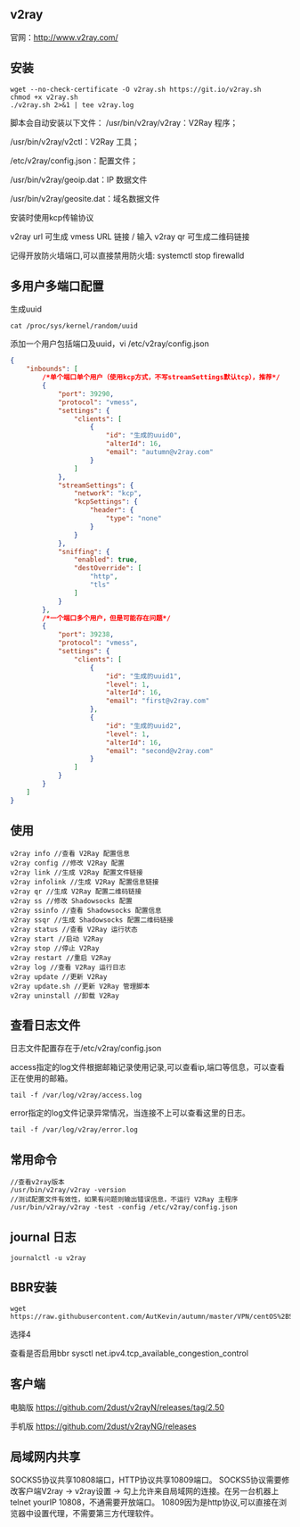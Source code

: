 ## v2ray

官网：http://www.v2ray.com/

## 安装

```shell
wget --no-check-certificate -O v2ray.sh https://git.io/v2ray.sh
chmod +x v2ray.sh 
./v2ray.sh 2>&1 | tee v2ray.log
```

脚本会自动安装以下文件：
/usr/bin/v2ray/v2ray：V2Ray 程序；

/usr/bin/v2ray/v2ctl：V2Ray 工具；

/etc/v2ray/config.json：配置文件；

/usr/bin/v2ray/geoip.dat：IP 数据文件

/usr/bin/v2ray/geosite.dat：域名数据文件

安装时使用kcp传输协议

v2ray url 可生成 vmess URL 链接 / 输入 v2ray qr 可生成二维码链接

记得开放防火墙端口,可以直接禁用防火墙: systemctl stop firewalld
## 多用户多端口配置

生成uuid

```shell
cat /proc/sys/kernel/random/uuid
```

添加一个用户包括端口及uuid，vi /etc/v2ray/config.json

```json
{
    "inbounds": [
        /*单个端口单个用户（使用kcp方式，不写streamSettings默认tcp），推荐*/
        {
            "port": 39290,
            "protocol": "vmess",
            "settings": {
                "clients": [
                    {
                        "id": "生成的uuid0",
                        "alterId": 16,
                        "email": "autumn@v2ray.com"
                    }
                ]
            },
            "streamSettings": {
                "network": "kcp",
                "kcpSettings": {
                    "header": {
                        "type": "none"
                    }
                }
            },
            "sniffing": {
                "enabled": true,
                "destOverride": [
                    "http",
                    "tls"
                ]
            }
        },
        /*一个端口多个用户，但是可能存在问题*/
        {
            "port": 39238,
            "protocol": "vmess",
            "settings": {
                "clients": [
                    {
                        "id": "生成的uuid1",
                        "level": 1,
                        "alterId": 16,
                        "email": "first@v2ray.com"
                    },
                    {
                        "id": "生成的uuid2",
                        "level": 1,
                        "alterId": 16,
                        "email": "second@v2ray.com"
                    }
                ]
            }
        }
    ]
}
```

## 使用

```shell
v2ray info //查看 V2Ray 配置信息
v2ray config //修改 V2Ray 配置
v2ray link //生成 V2Ray 配置文件链接
v2ray infolink //生成 V2Ray 配置信息链接
v2ray qr //生成 V2Ray 配置二维码链接
v2ray ss //修改 Shadowsocks 配置
v2ray ssinfo //查看 Shadowsocks 配置信息
v2ray ssqr //生成 Shadowsocks 配置二维码链接
v2ray status //查看 V2Ray 运行状态
v2ray start //启动 V2Ray
v2ray stop //停止 V2Ray
v2ray restart //重启 V2Ray
v2ray log //查看 V2Ray 运行日志
v2ray update //更新 V2Ray
v2ray update.sh //更新 V2Ray 管理脚本
v2ray uninstall //卸载 V2Ray

```
## 查看日志文件
日志文件配置存在于/etc/v2ray/config.json

access指定的log文件根据邮箱记录使用记录,可以查看ip,端口等信息，可以查看正在使用的邮箱。
```shell
tail -f /var/log/v2ray/access.log
```
error指定的log文件记录异常情况，当连接不上可以查看这里的日志。
```shell
tail -f /var/log/v2ray/error.log
```
## 常用命令
```shell
//查看v2ray版本
/usr/bin/v2ray/v2ray -version
//测试配置文件有效性，如果有问题则输出错误信息，不运行 V2Ray 主程序
/usr/bin/v2ray/v2ray -test -config /etc/v2ray/config.json
```
## journal 日志
```shell
journalctl -u v2ray
```
## BBR安装
```shell
wget https://raw.githubusercontent.com/AutKevin/autumn/master/VPN/centOS%2BShadowsocks/bbr.sh
```
选择4

查看是否启用bbr
sysctl net.ipv4.tcp_available_congestion_control


## 客户端

电脑版
https://github.com/2dust/v2rayN/releases/tag/2.50

手机版
https://github.com/2dust/v2rayNG/releases

## 局域网内共享
SOCKS5协议共享10808端口，HTTP协议共享10809端口。
SOCKS5协议需要修改客户端V2ray -> v2ray设置 -> 勾上允许来自局域网的连接。在另一台机器上telnet yourIP 10808，不通需要开放端口。
10809因为是http协议,可以直接在浏览器中设置代理，不需要第三方代理软件。
